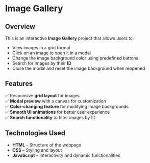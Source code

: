 # Image Gallery  

## Overview  
This is an interactive **Image Gallery** project that allows users to:  
- View images in a grid format  
- Click on an image to open it in a modal  
- Change the image background color using predefined buttons  
- Search for images by their **ID**  
- Close the modal and reset the image background when reopened  

## Features  
✅ Responsive **grid layout** for images  
✅ **Modal preview** with a canvas for customization  
✅ **Color-changing feature** for modifying image backgrounds  
✅ **Smooth UI animations** for better user experience  
✅ **Search functionality** to filter images by ID  

## Technologies Used  
- **HTML** – Structure of the webpage  
- **CSS** – Styling and layout  
- **JavaScript** – Interactivity and dynamic functionalities  


